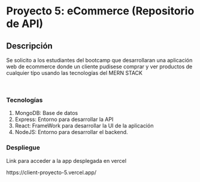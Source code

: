 <h1>Proyecto 5: eCommerce (Repositorio de API)</h1>
<H2>Descripción</H2>
<p>Se solicito a los estudiantes del bootcamp que desarrollaran una aplicación web de ecommerce donde un cliente pudisese comprar y ver productos de cualquier típo usando las tecnologías del MERN STACK</p>
<br>
<h3>Tecnologías</h3>
<ol>
 <li>MongoDB: Base de datos</li>
 <li>Express: Entorno para desarrollar la API</li>
 <li>React: FrameWork para desarrollar la UI de la aplicación</li>
 <li>NodeJS: Entorno para desarrollar el backend.</li>
</ol>

<h3>Despliegue</h3>
<p>Link para acceder a la app desplegada en vercel</p>
https://client-proyecto-5.vercel.app/
